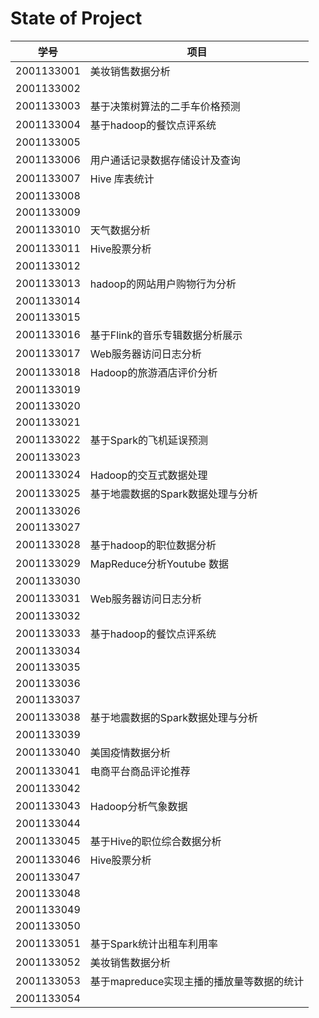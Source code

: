 # State of Project



| 学号       | 项目                           |
| ---------- | ------------------------------ |
| 2001133001 | 美妆销售数据分析 |
| 2001133002 |                                |
| 2001133003 | 基于决策树算法的二手车价格预测 |
| 2001133004 | 基于hadoop的餐饮点评系统       |
| 2001133005 |                                |
| 2001133006 | 用户通话记录数据存储设计及查询 |
| 2001133007 | Hive 库表统计 |
| 2001133008 |                                |
| 2001133009 |                                |
| 2001133010 | 天气数据分析                               |
| 2001133011 | Hive股票分析                   |
| 2001133012 |                                |
| 2001133013 | hadoop的网站用户购物行为分析 |
| 2001133014 |                                |
| 2001133015 |                                |
| 2001133016 | 基于Flink的音乐专辑数据分析展示 |
| 2001133017 | Web服务器访问日志分析          |
| 2001133018 | Hadoop的旅游酒店评价分析       |
| 2001133019 |                                |
| 2001133020 |                                |
| 2001133021 |                                |
| 2001133022 | 基于Spark的飞机延误预测        |
| 2001133023 |                                |
| 2001133024 | Hadoop的交互式数据处理         |
| 2001133025 | 基于地震数据的Spark数据处理与分析 |
| 2001133026 |                                |
| 2001133027 |                                |
| 2001133028 | 基于hadoop的职位数据分析 |
| 2001133029 | MapReduce分析Youtube 数据 |
| 2001133030 |                                |
| 2001133031 | Web服务器访问日志分析          |
| 2001133032 |                                |
| 2001133033 | 基于hadoop的餐饮点评系统       |
| 2001133034 |                                |
| 2001133035 |                                |
| 2001133036 |                                |
| 2001133037 |                                |
| 2001133038 | 基于地震数据的Spark数据处理与分析 |
| 2001133039 |                                |
| 2001133040 | 美国疫情数据分析 |
| 2001133041 | 电商平台商品评论推荐           |
| 2001133042 |                                |
| 2001133043 | Hadoop分析气象数据             |
| 2001133044 |                                |
| 2001133045 | 基于Hive的职位综合数据分析     |
| 2001133046 | Hive股票分析                   |
| 2001133047 |                                |
| 2001133048 |                                |
| 2001133049 |                                |
| 2001133050 |                                |
| 2001133051 | 基于Spark统计出租车利用率      |
| 2001133052 | 美妆销售数据分析 |
| 2001133053 | 基于mapreduce实现主播的播放量等数据的统计 |
| 2001133054 |                                |

